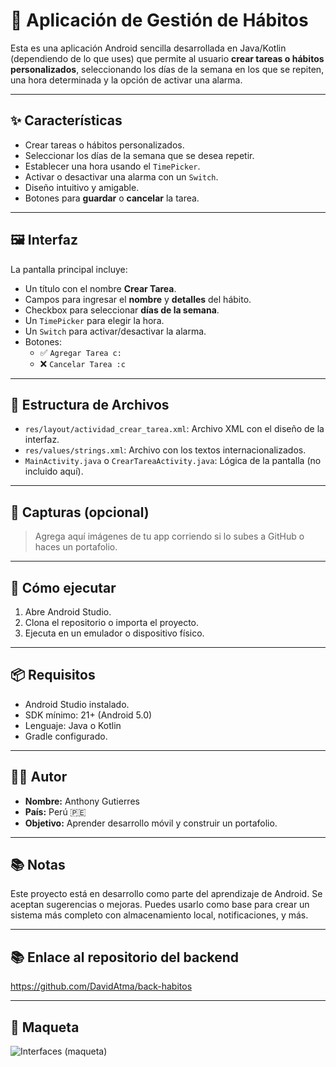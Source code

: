 # 📱 Aplicación de Gestión de Hábitos

Esta es una aplicación Android sencilla desarrollada en Java/Kotlin (dependiendo de lo que uses) que permite al usuario **crear tareas o hábitos personalizados**, seleccionando los días de la semana en los que se repiten, una hora determinada y la opción de activar una alarma.

---

## ✨ Características

- Crear tareas o hábitos personalizados.
- Seleccionar los días de la semana que se desea repetir.
- Establecer una hora usando el `TimePicker`.
- Activar o desactivar una alarma con un `Switch`.
- Diseño intuitivo y amigable.
- Botones para **guardar** o **cancelar** la tarea.

---

## 🖼️ Interfaz

La pantalla principal incluye:

- Un título con el nombre **Crear Tarea**.
- Campos para ingresar el **nombre** y **detalles** del hábito.
- Checkbox para seleccionar **días de la semana**.
- Un `TimePicker` para elegir la hora.
- Un `Switch` para activar/desactivar la alarma.
- Botones:
  - ✅ `Agregar Tarea c:`
  - ❌ `Cancelar Tarea :c`

---

## 📁 Estructura de Archivos

- `res/layout/actividad_crear_tarea.xml`: Archivo XML con el diseño de la interfaz.
- `res/values/strings.xml`: Archivo con los textos internacionalizados.
- `MainActivity.java` o `CrearTareaActivity.java`: Lógica de la pantalla (no incluido aquí).

---

## 📸 Capturas (opcional)

> Agrega aquí imágenes de tu app corriendo si lo subes a GitHub o haces un portafolio.

---

## 🚀 Cómo ejecutar

1. Abre Android Studio.
2. Clona el repositorio o importa el proyecto.
3. Ejecuta en un emulador o dispositivo físico.

---

## 📦 Requisitos

- Android Studio instalado.
- SDK mínimo: 21+ (Android 5.0)
- Lenguaje: Java o Kotlin
- Gradle configurado.

---

## 👨‍💻 Autor

- **Nombre:** Anthony Gutierres
- **País:** Perú 🇵🇪
- **Objetivo:** Aprender desarrollo móvil y construir un portafolio.

---

## 📚 Notas

Este proyecto está en desarrollo como parte del aprendizaje de Android. Se aceptan sugerencias o mejoras. Puedes usarlo como base para crear un sistema más completo con almacenamiento local, notificaciones, y más.

---

## 📚 Enlace al repositorio del backend

https://github.com/DavidAtma/back-habitos

---


## 📝 Maqueta

![Interfaces (maqueta)](https://github.com/user-attachments/assets/5b765e91-1a91-44c0-812e-57c79126731d)


